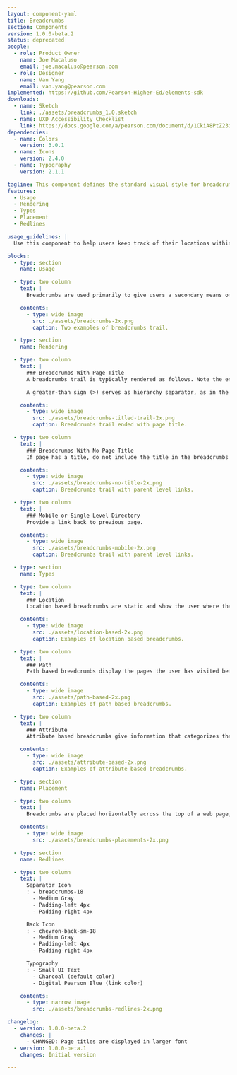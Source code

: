 ```yaml
---
layout: component-yaml
title: Breadcrumbs
section: Components
version: 1.0.0-beta.2
status: deprecated
people:
  - role: Product Owner
    name: Joe Macaluso
    email: joe.macaluso@pearson.com
  - role: Designer
    name: Van Yang
    email: van.yang@pearson.com
implemented: https://github.com/Pearson-Higher-Ed/elements-sdk
downloads:
  - name: Sketch
    link: ./assets/breadcrumbs_1.0.sketch
  - name: UXD Accessibility Checklist
    link: https://docs.google.com/a/pearson.com/document/d/1CkiA8PtZ23itHbAuc_LczZk5ulojSp6G95aE8lUyFL8/edit?usp=sharing
dependencies:
  - name: Colors
    version: 3.0.1
  - name: Icons
    version: 2.4.0
  - name: Typography
    version: 2.1.1

tagline: This component defines the standard visual style for breadcrumbs.
features:
  - Usage
  - Rendering
  - Types
  - Placement
  - Redlines

usage_guidelines: |
  Use this component to help users keep track of their locations within a website.

blocks:
  - type: section
    name: Usage

  - type: two column
    text: |
      Breadcrumbs are used primarily to give users a secondary means of navigating a website. They provide a trail of links for the user to follow back to the starting or entry point. Typically, breadcrumbs display a hierarchy of the current page in relation to the website's structure or display the pages the user has visited before arriving on the current page.

    contents:
      - type: wide image
        src: ./assets/breadcrumbs-2x.png
        caption: Two examples of breadcrumbs trail.

  - type: section
    name: Rendering

  - type: two column
    text: |
      ### Breadcrumbs With Page Title
      A breadcrumbs trail is typically rendered as follows. Note the end of the trail, the page currently being viewed is displayed as a non-link.

      A greater-than sign (>) serves as hierarchy separator, as in the format of Parent page > Child page.

    contents:
      - type: wide image
        src: ./assets/breadcrumbs-titled-trail-2x.png
        caption: Breadcrumbs trail ended with page title.

  - type: two column
    text: |
      ### Breadcrumbs With No Page Title
      If page has a title, do not include the title in the breadcrumbs to avoid redundancy.

    contents:
      - type: wide image
        src: ./assets/breadcrumbs-no-title-2x.png
        caption: Breadcrumbs trail with parent level links.

  - type: two column
    text: |
      ### Mobile or Single Level Directory
      Provide a link back to previous page.

    contents:
      - type: wide image
        src: ./assets/breadcrumbs-mobile-2x.png
        caption: Breadcrumbs trail with parent level links.

  - type: section
    name: Types

  - type: two column
    text: |
      ### Location
      Location based breadcrumbs are static and show the user where the page is located in the website's hierarchy. Best used for navigation schemes that have multiple levels (usually more than two levels).

    contents:
      - type: wide image
        src: ./assets/location-based-2x.png
        caption: Examples of location based breadcrumbs.

  - type: two column
    text: |
      ### Path
      Path based breadcrumbs display the pages the user has visited before arriving on the current page.

    contents:
      - type: wide image
        src: ./assets/path-based-2x.png
        caption: Examples of path based breadcrumbs.

  - type: two column
    text: |
      ### Attribute
      Attribute based breadcrumbs give information that categorizes the current page.

    contents:
      - type: wide image
        src: ./assets/attribute-based-2x.png
        caption: Examples of attribute based breadcrumbs.

  - type: section
    name: Placement

  - type: two column
    text: |
      Breadcrumbs are placed horizontally across the top of a web page, often below navigation or application header.

    contents:
      - type: wide image
        src: ./assets/breadcrumbs-placements-2x.png

  - type: section
    name: Redlines

  - type: two column
    text: |
      Separator Icon
      : - breadcrumbs-18
        - Medium Gray
        - Padding-left 4px
        - Padding-right 4px

      Back Icon
      : - chevron-back-sm-18
        - Medium Gray
        - Padding-left 4px
        - Padding-right 4px

      Typography
      : - Small UI Text
        - Charcoal (default color)
        - Digital Pearson Blue (link color)

    contents:
      - type: narrow image
        src: ./assets/breadcrumbs-redlines-2x.png

changelog:
  - version: 1.0.0-beta.2
    changes: |
      - CHANGED: Page titles are displayed in larger font
  - version: 1.0.0-beta.1
    changes: Initial version

---
```


